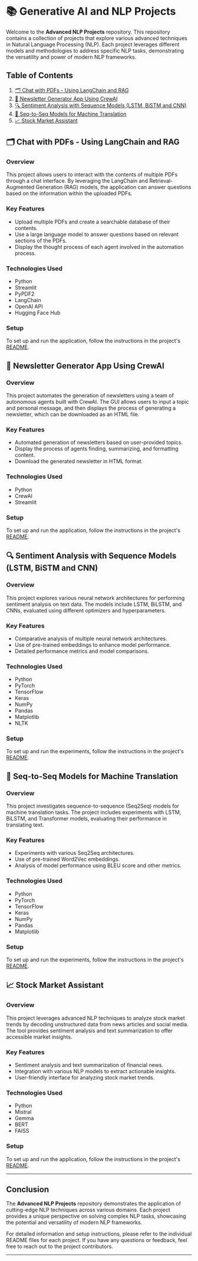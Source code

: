 # 📚 Generative AI and NLP Projects

Welcome to the **Advanced NLP Projects** repository. This repository contains a collection of projects that explore various advanced techniques in Natural Language Processing (NLP). Each project leverages different models and methodologies to address specific NLP tasks, demonstrating the versatility and power of modern NLP frameworks.

## Table of Contents

1. [🗂️ Chat with PDFs - Using LangChain and RAG](#-chat-with-pdfs---using-langchain-and-rag)
2. [📰 Newsletter Generator App Using CrewAI](#-newsletter-generator-app)
3. [🔍 Sentiment Analysis with Sequence Models (LSTM, BiSTM and CNN)](#-sentiment-analysis-with-sequence-models)
4. [🔄 Seq-to-Seq Models for Machine Translation](#-seq-to-seq-models-for-machine-translation)
5. [📈 Stock Market Assistant](#-stock-market-assistant)

## 🗂️ Chat with PDFs - Using LangChain and RAG

### Overview

This project allows users to interact with the contents of multiple PDFs through a chat interface. By leveraging the LangChain and Retrieval-Augmented Generation (RAG) models, the application can answer questions based on the information within the uploaded PDFs.

### Key Features

- Upload multiple PDFs and create a searchable database of their contents.
- Use a large language model to answer questions based on relevant sections of the PDFs.
- Display the thought process of each agent involved in the automation process.

### Technologies Used

- Python
- Streamlit
- PyPDF2
- LangChain
- OpenAI API
- Hugging Face Hub

### Setup

To set up and run the application, follow the instructions in the project's [README](Chat-with-PDFs/README.md).

## 📰 Newsletter Generator App Using CrewAI

### Overview

This project automates the generation of newsletters using a team of autonomous agents built with CrewAI. The GUI allows users to input a topic and personal message, and then displays the process of generating a newsletter, which can be downloaded as an HTML file.

### Key Features

- Automated generation of newsletters based on user-provided topics.
- Display the process of agents finding, summarizing, and formatting content.
- Download the generated newsletter in HTML format.

### Technologies Used

- Python
- CrewAI
- Streamlit

### Setup

To set up and run the application, follow the instructions in the project's [README](Newsletter-Generator-App/README.md).

## 🔍 Sentiment Analysis with Sequence Models (LSTM, BiSTM and CNN)

### Overview

This project explores various neural network architectures for performing sentiment analysis on text data. The models include LSTM, BiLSTM, and CNNs, evaluated using different optimizers and hyperparameters.

### Key Features

- Comparative analysis of multiple neural network architectures.
- Use of pre-trained embeddings to enhance model performance.
- Detailed performance metrics and model comparisons.

### Technologies Used

- Python
- PyTorch
- TensorFlow
- Keras
- NumPy
- Pandas
- Matplotlib
- NLTK

### Setup

To set up and run the experiments, follow the instructions in the project's [README](Sentiment-Analysis/README.md).

## 🔄 Seq-to-Seq Models for Machine Translation

### Overview

This project investigates sequence-to-sequence (Seq2Seq) models for machine translation tasks. The project includes experiments with LSTM, BiLSTM, and Transformer models, evaluating their performance in translating text.

### Key Features

- Experiments with various Seq2Seq architectures.
- Use of pre-trained Word2Vec embeddings.
- Analysis of model performance using BLEU score and other metrics.

### Technologies Used

- Python
- PyTorch
- TensorFlow
- Keras
- NumPy
- Pandas
- Matplotlib

### Setup

To set up and run the experiments, follow the instructions in the project's [README](Seq-to-Seq-Machine-Translation/README.md).

## 📈 Stock Market Assistant

### Overview

This project leverages advanced NLP techniques to analyze stock market trends by decoding unstructured data from news articles and social media. The tool provides sentiment analysis and text summarization to offer accessible market insights.

### Key Features

- Sentiment analysis and text summarization of financial news.
- Integration with various NLP models to extract actionable insights.
- User-friendly interface for analyzing stock market trends.

### Technologies Used

- Python
- Mistral
- Gemma
- BERT
- FAISS

### Setup

To set up and run the application, follow the instructions in the project's [README](Stock-Market-Assistant/README.md).

---

## Conclusion

The **Advanced NLP Projects** repository demonstrates the application of cutting-edge NLP techniques across various domains. Each project provides a unique perspective on solving complex NLP tasks, showcasing the potential and versatility of modern NLP frameworks.

For detailed information and setup instructions, please refer to the individual README files for each project. If you have any questions or feedback, feel free to reach out to the project contributors.

---
